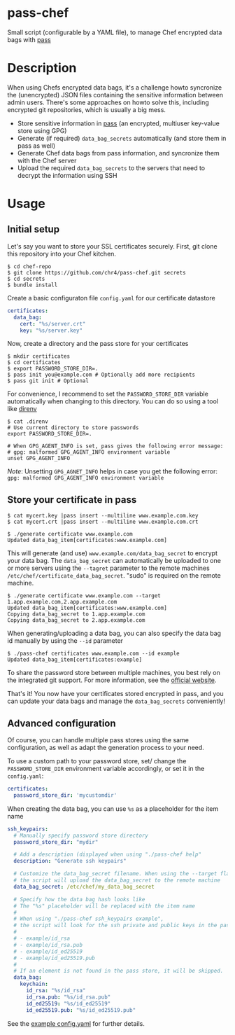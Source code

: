 pass-chef
==============

Small script (configurable by a YAML file), to manage Chef encrypted data bags with
[pass](http://passwordstore.org)

# Description

When using Chefs encrypted data bags, it's a challenge howto syncronize the (unencrypted) JSON files
containing the sensitive information between admin users.
There's some approaches on howto solve this, including encrypted git repositories, which is usually
a big mess.

- Store sensitive information in [pass](http://passwordstore.org) (an encrypted, multiuser key-value store using GPG)
- Generate (if required) `data_bag_secrets` automatically (and store them in pass as well)
- Generate Chef data bags from pass information, and syncronize them with the Chef server
- Upload the required `data_bag_secrets` to the servers that need to decrypt the information using
  SSH

# Usage

## Initial setup

Let's say you want to store your SSL certificates securely. First, git clone this repository into
your Chef kitchen.

```shell
$ cd chef-repo
$ git clone https://github.com/chr4/pass-chef.git secrets
$ cd secrets
$ bundle install
```

Create a basic configuraton file `config.yaml` for our certificate datastore

```yaml
certificates:
  data_bag:
    cert: "%s/server.crt"
    key: "%s/server.key"
```

Now, create a directory and the pass store for your certificates

```shell
$ mkdir certificates
$ cd certificates
$ export PASSWORD_STORE_DIR=.
$ pass init you@example.com # Optionally add more recipients
$ pass git init # Optional
```

For convenience, I recommend to set the `PASSWORD_STORE_DIR` variable automatically when changing to
this directory. You can do so using a tool like [direnv](http://direnv.net/)

```shell
$ cat .direnv
# Use current directory to store passwords
export PASSWORD_STORE_DIR=.

# When GPG_AGENT_INFO is set, pass gives the following error message:
# gpg: malformed GPG_AGENT_INFO environment variable
unset GPG_AGENT_INFO
```

*Note*: Unsetting `GPG_AGNET_INFO` helps in case you get the following error: `gpg: malformed GPG_AGENT_INFO environment variable`

## Store your certificate in pass

```shell
$ cat mycert.key |pass insert --multiline www.example.com.key
$ cat mycert.crt |pass insert --multiline www.example.com.crt
```

```shell
$ ./generate certificate www.example.com
Updated data_bag_item[certificates:www.example.com]
```

This will generate (and use) `www.example.com/data_bag_secret` to encrypt your data bag.
The `data_bag_secret` can automatically be uploaded to one or more servers using the `--tagret`
parameter to the remote machines `/etc/chef/certificate_data_bag_secret`. "sudo" is required on the
remote machine.

```shell
$ ./generate certificate www.example.com --target 1.app.example.com,2.app.example.com
Updated data_bag_item[certificates:www.example.com]
Copying data_bag_secret to 1.app.example.com
Copying data_bag_secret to 2.app.example.com
```

When generating/uploading a data bag, you can also specify the data bag id manually by using the
`--id` parameter

```shell
$ ./pass-chef certificates www.example.com --id example
Updated data_bag_item[certificates:example]
```

To share the password store between multiple machines, you best rely on the integrated git support.
For more information, see the [official website](http://passwordstore.org).

That's it! You now have your certificates stored encrypted in pass, and you can update your
data bags and manage the `data_bag_secrets` conveniently!


## Advanced configuration

Of course, you can handle multiple pass stores using the same configuration, as well as adapt
the generation process to your need.

To use a custom path to your password store, set/ change the `PASSWORD_STORE_DIR` environment
variable accordingly, or set it in the `config.yaml`:

```yaml
certificates:
  password_store_dir: 'mycustomdir'
```

When creating the data bag, you can use `%s` as a placeholder for the item name

```yaml
ssh_keypairs:
  # Manually specify password store directory
  password_store_dir: "mydir"

  # Add a description (displayed when using "./pass-chef help"
  description: "Generate ssh keypairs"

  # Customize the data_bag_secret filename. When using the --target flag,
  # the script will upload the data_bag_secret to the remote machine
  data_bag_secret: /etc/chef/my_data_bag_secret

  # Specify how the data bag hash looks like
  # The "%s" placeholder will be replaced with the item name
  #
  # When using "./pass-chef ssh_keypairs example",
  # the script will look for the ssh private and public keys in the pass store
  #
  # - example/id_rsa
  # - example/id_rsa.pub
  # - example/id_ed25519
  # - example/id_ed25519.pub
  #
  # If an element is not found in the pass store, it will be skipped.
  data_bag:
    keychain:
      id_rsa: "%s/id_rsa"
      id_rsa.pub: "%s/id_rsa.pub"
      id_ed25519: "%s/id_ed25519"
      id_ed25519.pub: "%s/id_ed25519.pub"
```

See the [example config.yaml](https://github.com/chr4/pass-chef/blob/master/config.yaml.example)
for further details.
